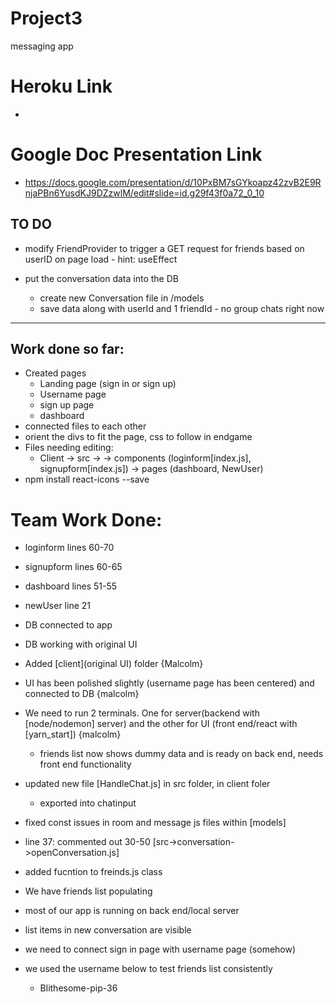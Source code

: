 # Project3
messaging app

# Heroku Link 
* 

# Google Doc Presentation Link
* https://docs.google.com/presentation/d/10PxBM7sGYkoapz42zvB2E9RnjaPBn6YusdKJ9DZzwlM/edit#slide=id.g29f43f0a72_0_10

## TO DO 
* modify FriendProvider to trigger a GET request for friends based on userID on page load - hint: useEffect

* put the conversation data into the DB
    * create new Conversation file in /models
    * save data along with userId and 1 friendId - no group chats right now
---
## Work done so far:
* Created pages 
    * Landing page (sign in or sign up)
    * Username page
    * sign up page
    * dashboard
* connected files to each other
* orient the divs to fit the page, css to follow in endgame
* Files needing editing: 
    * Client -> src -> -> components (loginform[index.js], signupform[index.js]) -> pages (dashboard, NewUser)
* npm install react-icons --save

# Team Work Done:

* loginform lines 60-70
* signupform lines 60-65

* dashboard lines 51-55
* newUser line 21

* DB connected to app
* DB working with original UI

* Added [client](original UI) folder {Malcolm}
* UI has been polished slightly (username page has been centered) and connected to DB {malcolm}
* We need to run 2 terminals. One for server(backend with [node/nodemon] server) and the other for UI (front end/react with [yarn_start]) {malcolm}
    * friends list now shows dummy data and is ready on back end, needs front end functionality

* updated new file [HandleChat.js] in src folder, in client foler
    * exported into chatinput
* fixed const issues in room and message js files within [models]
* line 37: commented out 30-50 [src->conversation->openConversation.js]
* added fucntion to freinds.js class

* We have friends list populating
* most of our app is running on back end/local server
* list items in new conversation are visible
* we need to connect sign in page with username page (somehow)
* we used the username below to test friends list consistently
    * Blithesome-pip-36